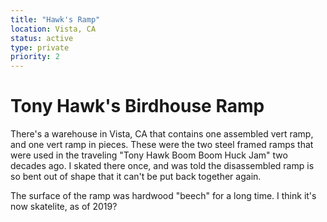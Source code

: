 ```yaml
---
title: "Hawk's Ramp"
location: Vista, CA
status: active
type: private
priority: 2
---
```


# Tony Hawk's Birdhouse Ramp

There's a warehouse in Vista, CA that contains one assembled
vert ramp, and one vert ramp in pieces.  These were the two
steel framed ramps that were used in the traveling "Tony Hawk 
Boom Boom Huck Jam" two decades ago.   I skated there once,
and was told the disassembled ramp is so bent out of shape that
it can't be put back together again.

The surface of the ramp was hardwood "beech" for a long time.
I think it's now skatelite, as of 2019?

